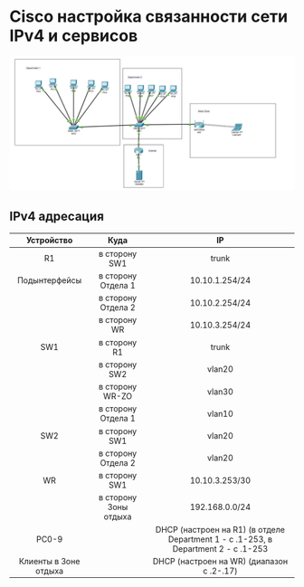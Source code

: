 # Cisco настройка связанности сети IPv4 и сервисов
![alt text](https://github.com/Alexey3124/Work/blob/main/%D0%9B%D0%B0%D0%B1%D0%BE%D1%80%D0%B0%D1%82%D0%BE%D1%80%D0%BA%D0%B0%203/%D0%A2%D0%BE%D0%BF%D0%BE%D0%BB%D0%BE%D0%B3%D0%B8%D1%8F.png)

## IPv4 адресация
| Устройство | Куда | IP |
|:---------------:|:---------------:|:---------------:|
| R1 | в сторону SW1 | trunk |
| Подынтерфейсы | в сторону Отдела 1 | 10.10.1.254/24 |
|   | в сторону Отдела 2 | 10.10.2.254/24 |
|   | в сторону WR | 10.10.3.254/24 |
| SW1 | в сторону R1 | trunk |
|   | в сторону SW2 | vlan20 |
|   | в сторону WR-ZO | vlan30 |
|   | в сторону Отдела 1 | vlan10 |
| SW2 | в сторону SW1 | vlan20 |
|   | в сторону Отдела 2 | vlan20 |
| WR | в сторону SW1 | 10.10.3.253/30 |
|   | в сторону Зоны отдыха | 192.168.0.0/24 |
| PC0-9 |   | DHCP (настроен на R1) (в отделе Department 1 - с .1-253, в Department 2  - с .1-253 |
| Клиенты в Зоне отдыха |   | DHCP (настроен на WR) (диапазон с .2-.17) |
